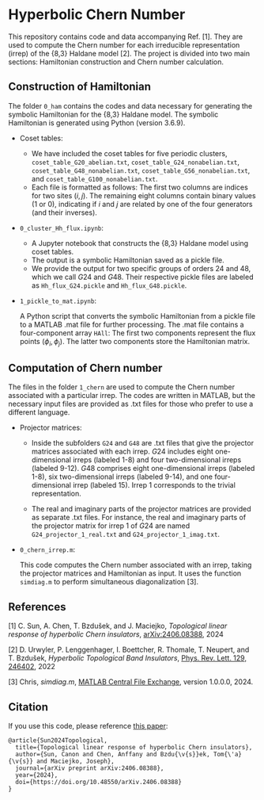 # Hyperbolic Chern Number
This repository contains code and data accompanying Ref. [1]. They are used to compute the Chern number for each irreducible representation (irrep) of the {8,3} Haldane model [2]. The project is divided into two main sections: Hamiltonian construction and Chern number calculation. 

## Construction of Hamiltonian 

The folder `0_ham` contains the codes and data necessary for generating the symbolic Hamiltonian for the {8,3} Haldane model. The symbolic Hamiltonian is generated using Python (version 3.6.9).

- Coset tables:

  - We have included the coset tables for five periodic clusters, `coset_table_G20_abelian.txt`, `coset_table_G24_nonabelian.txt`, `coset_table_G48_nonabelian.txt`, `coset_table_G56_nonabelian.txt`, and `coset_table_G100_nonabelian.txt`.
  - Each file is formatted as follows:
  The first two columns are indices for two sites $(i, j)$. The remaining eight columns contain binary values (1 or 0), indicating if $i$ and $j$ are related by one of the four generators (and their inverses).


- `0_cluster_Hh_flux.ipynb`:

  - A Jupyter notebook that constructs the {8,3} Haldane model using coset tables.
  - The output is a symbolic Hamiltonian saved as a pickle file.
  - We provide the output for two specific groups of orders $24$ and $48$, which we call $G24$ and $G48$. Their respective pickle files are labeled as `Hh_flux_G24.pickle` and `Hh_flux_G48.pickle`.


- `1_pickle_to_mat.ipynb`:

  A Python script that converts the symbolic Hamiltonian from a pickle file to a MATLAB .mat file for further processing.
  The .mat file contains a four-component array `HAll`:
  The first two components represent the flux points $(\phi_i, \phi_j)$.
  The latter two components store the Hamiltonian matrix.


## Computation of Chern number
The files in the folder `1_chern` are used to compute the Chern number associated with a particular irrep. The codes are written in MATLAB, but the necessary input files are provided as .txt files for those who prefer to use a different language.

- Projector matrices:
  
  - Inside the subfolders `G24` and `G48` are .txt files that give the projector matrices associated with each irrep. $G24$ includes eight one-dimensional irreps (labeled 1-8) and four two-dimensional irreps (labeled 9-12). $G48$ comprises eight one-dimensional irreps (labeled 1-8), six two-dimensional irreps (labeled 9-14), and one four-dimensional irrep (labeled 15). Irrep 1 corresponds to the trivial representation.

  - The real and imaginary parts of the projector matrices are provided as separate .txt files. For instance, the real and imaginary parts of the projector matrix for irrep 1 of $G24$ are named `G24_projector_1_real.txt` and `G24_projector_1_imag.txt`.

- `0_chern_irrep.m`:
  
  This code computes the Chern number associated with an irrep, taking the projector matrices and Hamiltonian as input. It uses the function `simdiag.m` to perform simultaneous diagonalization [3]. 



## References
[1] C. Sun, A. Chen, T. Bzdušek, and J. Maciejko, *Topological linear response of hyperbolic Chern insulators*, [arXiv:2406.08388](https://doi.org/10.48550/arXiv.2406.08388), 2024

[2] D. Urwyler, P. Lenggenhager, I. Boettcher, R. Thomale, T. Neupert, and T. Bzdušek, *Hyperbolic Topological Band Insulators*,
[Phys. Rev. Lett. 129, 246402](https://doi.org/10.1103/PhysRevLett.129.246402), 2022

[3] Chris, *simdiag.m*, [MATLAB Central File Exchange](https://www.mathworks.com/matlabcentral/fileexchange/46794-simdiag-m), version 1.0.0.0, 2024.

## Citation
If you use this code, please reference [this paper](https://doi.org/10.48550/arXiv.2406.08388):

```
@article{Sun2024Topological,
  title={Topological linear response of hyperbolic Chern insulators},
  author={Sun, Canon and Chen, Anffany and Bzdu{\v{s}}ek, Tom{\'a}{\v{s}} and Maciejko, Joseph},
  journal={arXiv preprint arXiv:2406.08388},
  year={2024},
  doi={https://doi.org/10.48550/arXiv.2406.08388}
}
